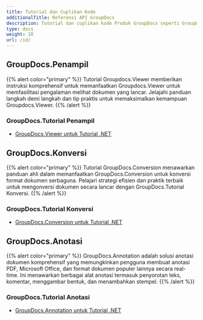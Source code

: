 ```yaml
---
title: Tutorial dan Cuplikan Kode
additionalTitle: Referensi API GroupDocs
description: Tutorial dan cuplikan kode Produk GroupDocs seperti GroupDocs.Viewer, GroupDocs.Annotation, GroupDocs.Conversion, dan produk lainnya.
type: docs
weight: 10
url: /id/
---
```


## GroupDocs.Penampil
{{% alert color="primary" %}}
Tutorial Groupdocs.Viewer memberikan instruksi komprehensif untuk memanfaatkan Groupdocs.Viewer untuk memfasilitasi pengalaman melihat dokumen yang lancar. Jelajahi panduan langkah demi langkah dan tip praktis untuk memaksimalkan kemampuan Groupdocs.Viewer.
{{% /alert %}}

### GroupDocs.Tutorial Penampil
- [GroupDocs.Viewer untuk Tutorial .NET](../viewer/id/net/)


## GroupDocs.Konversi
{{% alert color="primary" %}}
Tutorial GroupDocs.Conversion menawarkan panduan ahli dalam memanfaatkan GroupDocs.Conversion untuk konversi format dokumen serbaguna. Pelajari strategi efisien dan praktik terbaik untuk mengonversi dokumen secara lancar dengan GroupDocs.Tutorial Konversi.
{{% /alert %}}

### GroupDocs.Tutorial Konversi
- [GroupDocs.Conversion untuk Tutorial .NET](../conversion/id/net/)


## GroupDocs.Anotasi
{{% alert color="primary" %}}
GroupDocs.Annotation adalah solusi anotasi dokumen komprehensif yang memungkinkan pengguna membuat anotasi PDF, Microsoft Office, dan format dokumen populer lainnya secara real-time. Ini menawarkan berbagai alat anotasi termasuk penyorotan teks, komentar, menggambar bentuk, dan menambahkan stempel.
{{% /alert %}}

### GroupDocs.Tutorial Anotasi
- [GroupDocs.Annotation untuk Tutorial .NET](../annotation/net/)